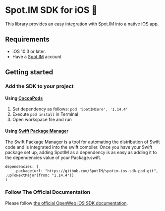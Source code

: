 # Spot.IM SDK for iOS 🚀

This library provides an easy integration with Spot.IM into a native iOS app.

## Requirements

* iOS 10.3 or later.
* Have a [Spot.IM](https://spot.im) account

## Getting started

### Add the SDK to your project

#### Using [CocoaPods](https://cocoapods.org)
1. Set dependency as follows:
    `pod 'SpotIMCore', '1.14.4'`
2. Execute `pod install` in Terminal
3. Open workspace file and run

#### Using [Swift Package Manager](https://swift.org/package-manager)
The Swift Package Manager is a tool for automating the distribution of Swift code and is integrated into the swift compiler.
Once you have your Swift package set up, adding SpotIM as a dependency is as easy as adding it to the dependencies value of your Package.swift.
```
dependencies: [
    .package(url: "https://github.com/SpotIM/spotim-ios-sdk-pod.git", .upToNextMajor(from: "1.14.4"))
]
```

### Follow The Official Documentation

Please follow [the official OpenWeb iOS SDK documentation](https://developers.openweb.com/docs/ios-getting-started).
